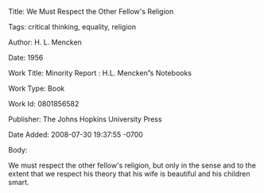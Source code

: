 Title:  We Must Respect the Other Fellow's Religion

Tags:   critical thinking, equality, religion

Author: H. L. Mencken

Date:   1956

Work Title: Minority Report : H.L. Mencken”s Notebooks

Work Type: Book

Work Id: 0801856582

Publisher: The Johns Hopkins University Press

Date Added: 2008-07-30 19:37:55 -0700

Body: 

We must respect the other fellow's religion, but only in the sense and to the extent that we respect his theory that his wife is beautiful and his children smart.

